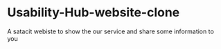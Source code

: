 #  Usability-Hub-website-clone
 A satacit webiste to show the our service and share some information to you 
